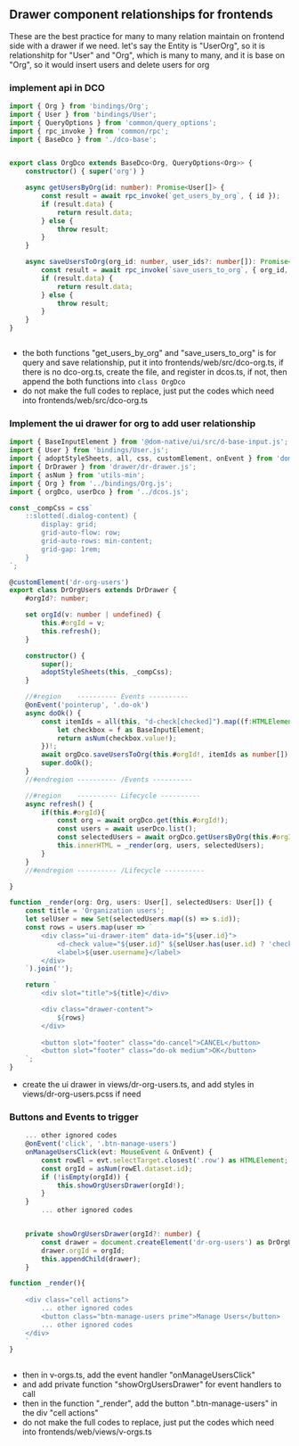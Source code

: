 ## Drawer component relationships for frontends

These are the best practice for many to many relation maintain on frontend side with a drawer if we need.
let's say the Entity is "UserOrg", so it is relationshitp for "User" and "Org", which is many to many, and it is base on "Org", so it would insert users and delete users for org

### implement api in DCO

````ts
import { Org } from 'bindings/Org';
import { User } from 'bindings/User';
import { QueryOptions } from 'common/query_options';
import { rpc_invoke } from 'common/rpc';
import { BaseDco } from './dco-base';


export class OrgDco extends BaseDco<Org, QueryOptions<Org>> {
	constructor() { super('org') }

	async getUsersByOrg(id: number): Promise<User[]> {
		const result = await rpc_invoke(`get_users_by_org`, { id });
		if (result.data) {
			return result.data;
		} else {
			throw result;
		}
	}

	async saveUsersToOrg(org_id: number, user_ids?: number[]): Promise<boolean> {
		const result = await rpc_invoke(`save_users_to_org`, { org_id, user_ids });
		if (result.data) {
			return result.data;
		} else {
			throw result;
		}
	}
}



````
- the both functions "get_users_by_org" and "save_users_to_org" is for query and save relationship, put it into frontends/web/src/dco-org.ts, if there is no dco-org.ts, create the file, and register in dcos.ts, if not, then append the both functions into ```class OrgDco```
- do not make the full codes to replace, just put the codes which need into frontends/web/src/dco-org.ts


### Implement the ui drawer for org to add user relationship

````ts
import { BaseInputElement } from '@dom-native/ui/src/d-base-input.js';
import { User } from 'bindings/User.js';
import { adoptStyleSheets, all, css, customElement, onEvent } from 'dom-native';
import { DrDrawer } from 'drawer/dr-drawer.js';
import { asNum } from 'utils-min';
import { Org } from '../bindings/Org.js';
import { orgDco, userDco } from '../dcos.js';

const _compCss = css`
	::slotted(.dialog-content) {
		display: grid;
		grid-auto-flow: row;
		grid-auto-rows: min-content; 
		grid-gap: 1rem;
	}
`;

@customElement('dr-org-users')
export class DrOrgUsers extends DrDrawer {
	#orgId?: number;

	set orgId(v: number | undefined) {
		this.#orgId = v;
		this.refresh();
	}

	constructor() {
		super();
		adoptStyleSheets(this, _compCss);
	}

	//#region    ---------- Events ---------- 
	@onEvent('pointerup', '.do-ok')
	async doOk() {
		const itemIds = all(this, "d-check[checked]").map((f:HTMLElement) => {
			let checkbox = f as BaseInputElement;
			return asNum(checkbox.value!);
		})!;
		await orgDco.saveUsersToOrg(this.#orgId!, itemIds as number[]);
		super.doOk();
	}
	//#endregion ---------- /Events ---------- 

	//#region    ---------- Lifecycle ---------- 
	async refresh() {
		if(this.#orgId){
			const org = await orgDco.get(this.#orgId!);
			const users = await userDco.list();
			const selectedUsers = await orgDco.getUsersByOrg(this.#orgId);
			this.innerHTML = _render(org, users, selectedUsers);
		}
	}
	//#endregion ---------- /Lifecycle ---------- 

}

function _render(org: Org, users: User[], selectedUsers: User[]) {
	const title = 'Organization users';
	let selUser = new Set(selectedUsers.map((s) => s.id));
	const rows = users.map(user => `
		<div class="ui-drawer-item" data-id="${user.id}">
			<d-check value="${user.id}" ${selUser.has(user.id) ? 'checked' : ''}></d-check>
			<label>${user.username}</label>
		</div>
	`).join('');

	return `
		<div slot="title">${title}</div>

		<div class="drawer-content">
			${rows}
		</div>
		
		<button slot="footer" class="do-cancel">CANCEL</button>
		<button slot="footer" class="do-ok medium">OK</button>
	`;
}

````

- create the ui drawer in views/dr-org-users.ts, and add styles in views/dr-org-users.pcss if need


### Buttons and Events to trigger

````ts
	... other ignored codes
	@onEvent('click', '.btn-manage-users')
	onManageUsersClick(evt: MouseEvent & OnEvent) {
		const rowEl = evt.selectTarget.closest('.row') as HTMLElement;
		const orgId = asNum(rowEl.dataset.id);
		if (!isEmpty(orgId)) {
			this.showOrgUsersDrawer(orgId!);
		}
	}
		... other ignored codes


	private showOrgUsersDrawer(orgId?: number) {
		const drawer = document.createElement('dr-org-users') as DrOrgUsers;
		drawer.orgId = orgId;
		this.appendChild(drawer);
	}

function _render(){
	`
	<div class="cell actions">
		... other ignored codes
		<button class="btn-manage-users prime">Manage Users</button>
		... other ignored codes
	</div>
	`
}
	
````

- then in v-orgs.ts, add the event handler "onManageUsersClick"
- and add private function "showOrgUsersDrawer" for event handlers to call
- then in the function "_render", add the button ".btn-manage-users" in the div "cell actions"
- do not make the full codes to replace, just put the codes which need into frontends/web/views/v-orgs.ts

